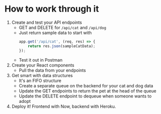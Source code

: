 # How to work through it

<div class="smaller">

1. Create and test your API endpoints
    * GET and DELETE for `/api/cat` and `/api/dog`
    * Just return sample data to start with
        ```js
        app.get('/api/cat', (req, res) => {
            return res.json(sampleCatData);
        });
        ```
    * Test it out in Postman
2. Create your React components
    * Pull the data from your endpoints
3. Get smart with data structures
    * It's an FIFO structure
    * Create a separate queue on the backend for your cat and dog data
    * Update the GET endpoints to return the pet at the head of the queue
    * Update the DELETE endpoint to dequeue when someone wants to adopt
4. Deploy it!  Frontend with Now, backend with Heroku.

</div>
